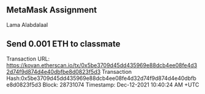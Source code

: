 ## MetaMask Assignment
Lama Alabdalaal 

## Send 0.001 ETH to classmate
Transaction URL: https://kovan.etherscan.io/tx/0x5be3709d45dd435969e88dcb4ee08fe4d32d74f9d874d4e40dbfbe8d0823f5d3
Transaction Hash:0x5be3709d45dd435969e88dcb4ee08fe4d32d74f9d874d4e40dbfbe8d0823f5d3
Block: 28731074
Timestamp: Dec-12-2021 10:40:24 AM +UTC
